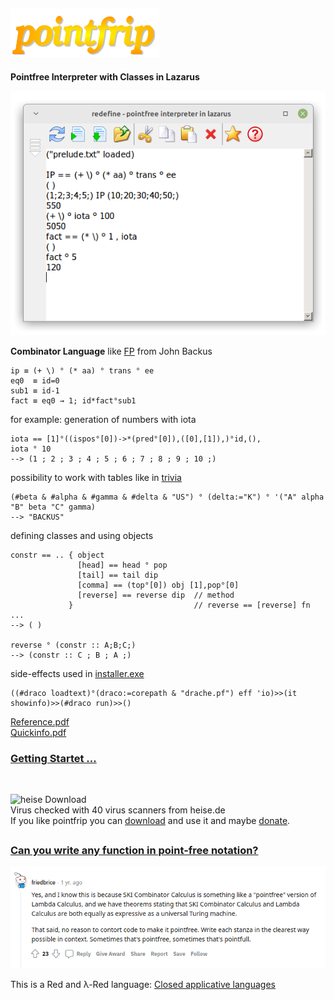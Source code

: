 ## ![pointfrip](https://raw.githubusercontent.com/metazip/pointfrip/main/pflogo.png)
**Pointfree Interpreter with Classes in Lazarus**
 
![screenshot](https://raw.githubusercontent.com/metazip/pointfrip/main/tahomapointfrip.png)
  
  
**Combinator Language** like [FP](https://dl.acm.org/doi/pdf/10.1145/359576.359579) from John Backus

    ip ≡ (+ \) ° (* aa) ° trans ° ee
    eq0  ≡ id=0
    sub1 ≡ id-1
    fact ≡ eq0 → 1; id*fact°sub1

for example: generation of numbers with iota

    iota == [1]°((ispos°[0])->*(pred°[0]),([0],[1]),)°id,(),
    iota ° 10
    --> (1 ; 2 ; 3 ; 4 ; 5 ; 6 ; 7 ; 8 ; 9 ; 10 ;)

possibility to work with tables like in [trivia](https://esolangs.org/wiki/FP_trivia)

    (#beta & #alpha & #gamma & #delta & "US") ° (delta:="K") ° '("A" alpha "B" beta "C" gamma)
    --> "BACKUS"

defining classes and using objects

    constr == .. { object
                   [head] == head ° pop
                   [tail] == tail dip
                   [comma] == (top°[0]) obj [1],pop°[0]
                   [reverse] == reverse dip  // method
                 }                           // reverse == [reverse] fn ...
    --> ( )
    
    reverse ° (constr :: A;B;C;)
    --> (constr :: C ; B ; A ;)

side-effects used in [installer.exe](https://github.com/metazip/pointfrip/tree/main/installer)

    ((#draco loadtext)°(draco:=corepath & "drache.pf") eff 'io)>>(it showinfo)>>(#draco run)>>()

[Reference.pdf](https://github.com/metazip/pointfrip/blob/main/examples/documents/reference.pdf) \
[Quickinfo.pdf](https://github.com/metazip/pointfrip/blob/main/examples/documents/quickinfo.pdf)

### [Getting Startet ...](https://github.com/metazip/pointfrip/blob/main/Getting%20Started.md)


##
\
![heise Download](https://www.heise.de/software/icons/download_logo1.png)\
Virus checked with 40 virus scanners from heise.de\
If you like pointfrip you can [download](https://www.heise.de/download/product/fp-trivia) and use it and maybe [donate](https://pf-system.github.io/Page3.html).



##
### [Can you write any function in point-free notation?](https://www.reddit.com/r/haskell/comments/o4zyz5/can_you_write_any_function_in_pointfree_notation/)
![friedbrice](https://raw.githubusercontent.com/metazip/pointfrip/main/backus-fp/friedbrice1.png)


This is a Red and λ-Red language: [Closed applicative languages](http://dirkgerrits.com/publications/john-backus.pdf#section.8)

